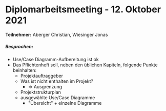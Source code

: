 # Diplomarbeitsmeeting - 12. Oktober 2021

**Teilnehmer:** Aberger Christian, Wiesinger Jonas

##### Besprochen:

- Use/Case Diagramm-Aufbereitung ist ok
- Das Pflichtenheft soll, neben den üblichen Kapiteln, folgende Punkte beinhalten:
  - Projektauftraggeber
  - Was ist nicht enthalten im Projekt?
    - => Ausgrenzung
  - Projektstrukturplan
  - ausgewählte Use/Case Diagramme
    - "Übersicht" + einzelne Diagramme